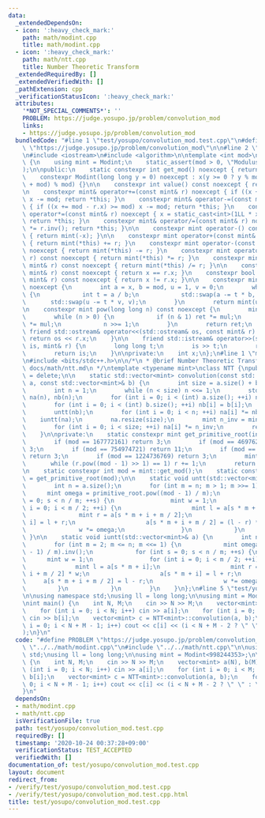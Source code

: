 ```yaml
---
data:
  _extendedDependsOn:
  - icon: ':heavy_check_mark:'
    path: math/modint.cpp
    title: math/modint.cpp
  - icon: ':heavy_check_mark:'
    path: math/ntt.cpp
    title: Number Theoretic Transform
  _extendedRequiredBy: []
  _extendedVerifiedWith: []
  _pathExtension: cpp
  _verificationStatusIcon: ':heavy_check_mark:'
  attributes:
    '*NOT_SPECIAL_COMMENTS*': ''
    PROBLEM: https://judge.yosupo.jp/problem/convolution_mod
    links:
    - https://judge.yosupo.jp/problem/convolution_mod
  bundledCode: "#line 1 \"test/yosupo/convolution_mod.test.cpp\"\n#define PROBLEM\
    \ \"https://judge.yosupo.jp/problem/convolution_mod\"\n\n#line 2 \"math/modint.cpp\"\
    \n#include <iostream>\n#include <algorithm>\n\ntemplate <int mod>\nclass Modint\
    \ {\n    using mint = Modint;\n    static_assert(mod > 0, \"Modulus must be positive\"\
    );\n\npublic:\n    static constexpr int get_mod() noexcept { return mod; }\n\n\
    \    constexpr Modint(long long y = 0) noexcept : x(y >= 0 ? y % mod : (y % mod\
    \ + mod) % mod) {}\n\n    constexpr int value() const noexcept { return x; }\n\
    \n    constexpr mint& operator+=(const mint& r) noexcept { if ((x += r.x) >= mod)\
    \ x -= mod; return *this; }\n    constexpr mint& operator-=(const mint& r) noexcept\
    \ { if ((x += mod - r.x) >= mod) x -= mod; return *this; }\n    constexpr mint&\
    \ operator*=(const mint& r) noexcept { x = static_cast<int>(1LL * x * r.x % mod);\
    \ return *this; }\n    constexpr mint& operator/=(const mint& r) noexcept { *this\
    \ *= r.inv(); return *this; }\n\n    constexpr mint operator-() const noexcept\
    \ { return mint(-x); }\n\n    constexpr mint operator+(const mint& r) const noexcept\
    \ { return mint(*this) += r; }\n    constexpr mint operator-(const mint& r) const\
    \ noexcept { return mint(*this) -= r; }\n    constexpr mint operator*(const mint&\
    \ r) const noexcept { return mint(*this) *= r; }\n    constexpr mint operator/(const\
    \ mint& r) const noexcept { return mint(*this) /= r; }\n\n    constexpr bool operator==(const\
    \ mint& r) const noexcept { return x == r.x; }\n    constexpr bool operator!=(const\
    \ mint& r) const noexcept { return x != r.x; }\n\n    constexpr mint inv() const\
    \ noexcept {\n        int a = x, b = mod, u = 1, v = 0;\n        while (b > 0)\
    \ {\n            int t = a / b;\n            std::swap(a -= t * b, b);\n     \
    \       std::swap(u -= t * v, v);\n        }\n        return mint(u);\n    }\n\
    \n    constexpr mint pow(long long n) const noexcept {\n        mint ret(1), mul(x);\n\
    \        while (n > 0) {\n            if (n & 1) ret *= mul;\n            mul\
    \ *= mul;\n            n >>= 1;\n        }\n        return ret;\n    }\n\n   \
    \ friend std::ostream& operator<<(std::ostream& os, const mint& r) {\n       \
    \ return os << r.x;\n    }\n\n    friend std::istream& operator>>(std::istream&\
    \ is, mint& r) {\n        long long t;\n        is >> t;\n        r = mint(t);\n\
    \        return is;\n    }\n\nprivate:\n    int x;\n};\n#line 1 \"math/ntt.cpp\"\
    \n#include <bits/stdc++.h>\n\n/*\n * @brief Number Theoretic Transform\n * @docs\
    \ docs/math/ntt.md\n */\ntemplate <typename mint>\nclass NTT {\npublic:\n    NTT()\
    \ = delete;\n\n    static std::vector<mint> convolution(const std::vector<mint>&\
    \ a, const std::vector<mint>& b) {\n        int size = a.size() + b.size() - 1;\n\
    \        int n = 1;\n        while (n < size) n <<= 1;\n        std::vector<mint>\
    \ na(n), nb(n);\n        for (int i = 0; i < (int) a.size(); ++i) na[i] = a[i];\n\
    \        for (int i = 0; i < (int) b.size(); ++i) nb[i] = b[i];\n        untt(na);\n\
    \        untt(nb);\n        for (int i = 0; i < n; ++i) na[i] *= nb[i];\n    \
    \    iuntt(na);\n        na.resize(size);\n        mint n_inv = mint(n).inv();\n\
    \        for (int i = 0; i < size; ++i) na[i] *= n_inv;\n        return na;\n\
    \    }\n\nprivate:\n    static constexpr mint get_primitive_root(int mod) {\n\
    \        if (mod == 167772161) return 3;\n        if (mod == 469762049) return\
    \ 3;\n        if (mod == 754974721) return 11;\n        if (mod == 998244353)\
    \ return 3;\n        if (mod == 1224736769) return 3;\n        mint r = 2;\n \
    \       while (r.pow((mod - 1) >> 1) == 1) r += 1;\n        return r;\n    }\n\
    \n    static constexpr int mod = mint::get_mod();\n    static constexpr mint primitive_root\
    \ = get_primitive_root(mod);\n\n    static void untt(std::vector<mint>& a) {\n\
    \        int n = a.size();\n        for (int m = n; m > 1; m >>= 1) {\n      \
    \      mint omega = primitive_root.pow((mod - 1) / m);\n            for (int s\
    \ = 0; s < n / m; ++s) {\n                mint w = 1;\n                for (int\
    \ i = 0; i < m / 2; ++i) {\n                    mint l = a[s * m + i];\n     \
    \               mint r = a[s * m + i + m / 2];\n                    a[s * m +\
    \ i] = l + r;\n                    a[s * m + i + m / 2] = (l - r) * w;\n     \
    \               w *= omega;\n                }\n            }\n        }\n   \
    \ }\n\n    static void iuntt(std::vector<mint>& a) {\n        int n = a.size();\n\
    \        for (int m = 2; m <= n; m <<= 1) {\n            mint omega = primitive_root.pow((mod\
    \ - 1) / m).inv();\n            for (int s = 0; s < n / m; ++s) {\n          \
    \      mint w = 1;\n                for (int i = 0; i < m / 2; ++i) {\n      \
    \              mint l = a[s * m + i];\n                    mint r = a[s * m +\
    \ i + m / 2] * w;\n                    a[s * m + i] = l + r;\n               \
    \     a[s * m + i + m / 2] = l - r;\n                    w *= omega;\n       \
    \         }\n            }\n        }\n    }\n};\n#line 5 \"test/yosupo/convolution_mod.test.cpp\"\
    \n\nusing namespace std;\nusing ll = long long;\n\nusing mint = Modint<998244353>;\n\
    \nint main() {\n    int N, M;\n    cin >> N >> M;\n    vector<mint> a(N), b(M);\n\
    \    for (int i = 0; i < N; i++) cin >> a[i];\n    for (int i = 0; i < M; i++)\
    \ cin >> b[i];\n    vector<mint> c = NTT<mint>::convolution(a, b);\n    for (int\
    \ i = 0; i < N + M - 1; i++) cout << c[i] << (i < N + M - 2 ? \" \" : \"\\n\"\
    );\n}\n"
  code: "#define PROBLEM \"https://judge.yosupo.jp/problem/convolution_mod\"\n\n#include\
    \ \"../../math/modint.cpp\"\n#include \"../../math/ntt.cpp\"\n\nusing namespace\
    \ std;\nusing ll = long long;\n\nusing mint = Modint<998244353>;\n\nint main()\
    \ {\n    int N, M;\n    cin >> N >> M;\n    vector<mint> a(N), b(M);\n    for\
    \ (int i = 0; i < N; i++) cin >> a[i];\n    for (int i = 0; i < M; i++) cin >>\
    \ b[i];\n    vector<mint> c = NTT<mint>::convolution(a, b);\n    for (int i =\
    \ 0; i < N + M - 1; i++) cout << c[i] << (i < N + M - 2 ? \" \" : \"\\n\");\n\
    }\n"
  dependsOn:
  - math/modint.cpp
  - math/ntt.cpp
  isVerificationFile: true
  path: test/yosupo/convolution_mod.test.cpp
  requiredBy: []
  timestamp: '2020-10-24 00:37:28+09:00'
  verificationStatus: TEST_ACCEPTED
  verifiedWith: []
documentation_of: test/yosupo/convolution_mod.test.cpp
layout: document
redirect_from:
- /verify/test/yosupo/convolution_mod.test.cpp
- /verify/test/yosupo/convolution_mod.test.cpp.html
title: test/yosupo/convolution_mod.test.cpp
---
```

